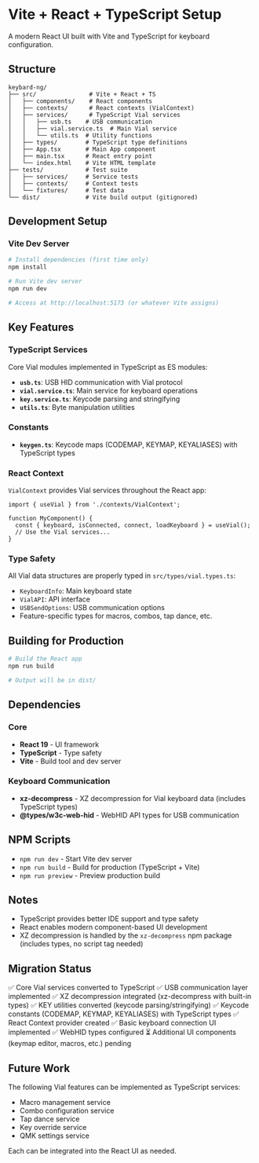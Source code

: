 # Vite + React + TypeScript Setup

A modern React UI built with Vite and TypeScript for keyboard configuration.

## Structure

```
keybard-ng/
├── src/               # Vite + React + TS
│   ├── components/    # React components
│   ├── contexts/      # React contexts (VialContext)
│   ├── services/      # TypeScript Vial services
│   │   ├── usb.ts    # USB communication
│   │   ├── vial.service.ts  # Main Vial service
│   │   └── utils.ts  # Utility functions
│   ├── types/        # TypeScript type definitions
│   ├── App.tsx       # Main App component
│   ├── main.tsx      # React entry point
│   └── index.html    # Vite HTML template
├── tests/            # Test suite
│   ├── services/     # Service tests
│   ├── contexts/     # Context tests
│   └── fixtures/     # Test data
└── dist/             # Vite build output (gitignored)
```

## Development Setup

### Vite Dev Server

```bash
# Install dependencies (first time only)
npm install

# Run Vite dev server
npm run dev

# Access at http://localhost:5173 (or whatever Vite assigns)
```

## Key Features

### TypeScript Services

Core Vial modules implemented in TypeScript as ES modules:

- **`usb.ts`**: USB HID communication with Vial protocol
- **`vial.service.ts`**: Main service for keyboard operations
- **`key.service.ts`**: Keycode parsing and stringifying
- **`utils.ts`**: Byte manipulation utilities

### Constants

- **`keygen.ts`**: Keycode maps (CODEMAP, KEYMAP, KEYALIASES) with TypeScript types

### React Context

`VialContext` provides Vial services throughout the React app:

```tsx
import { useVial } from './contexts/VialContext';

function MyComponent() {
  const { keyboard, isConnected, connect, loadKeyboard } = useVial();
  // Use the Vial services...
}
```

### Type Safety

All Vial data structures are properly typed in `src/types/vial.types.ts`:

- `KeyboardInfo`: Main keyboard state
- `VialAPI`: API interface
- `USBSendOptions`: USB communication options
- Feature-specific types for macros, combos, tap dance, etc.

## Building for Production

```bash
# Build the React app
npm run build

# Output will be in dist/
```

## Dependencies

### Core
- **React 19** - UI framework
- **TypeScript** - Type safety
- **Vite** - Build tool and dev server

### Keyboard Communication
- **xz-decompress** - XZ decompression for Vial keyboard data (includes TypeScript types)
- **@types/w3c-web-hid** - WebHID API types for USB communication

## NPM Scripts

- `npm run dev` - Start Vite dev server
- `npm run build` - Build for production (TypeScript + Vite)
- `npm run preview` - Preview production build

## Notes

- TypeScript provides better IDE support and type safety
- React enables modern component-based UI development
- XZ decompression is handled by the `xz-decompress` npm package (includes types, no script tag needed)

## Migration Status

✅ Core Vial services converted to TypeScript
✅ USB communication layer implemented
✅ XZ decompression integrated (xz-decompress with built-in types)
✅ KEY utilities converted (keycode parsing/stringifying)
✅ Keycode constants (CODEMAP, KEYMAP, KEYALIASES) with TypeScript types
✅ React Context provider created
✅ Basic keyboard connection UI implemented
✅ WebHID types configured
⏳ Additional UI components (keymap editor, macros, etc.) pending

## Future Work

The following Vial features can be implemented as TypeScript services:

- Macro management service
- Combo configuration service
- Tap dance service
- Key override service
- QMK settings service

Each can be integrated into the React UI as needed.